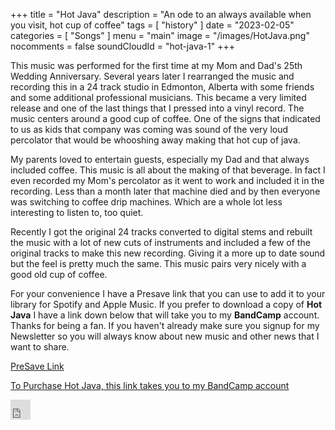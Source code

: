 +++
title = "Hot Java"
description = "An ode to an always available when you visit, hot cup of coffee"
tags = [
    "history"
]
date = "2023-02-05"
categories = [
    "Songs"
]
menu = "main"
image = "/images/HotJava.png"
nocomments = false
soundCloudId = "hot-java-1"
+++

This music was performed for the first time at my Mom and Dad's 25th Wedding Anniversary.  Several years later I rearranged the music and recording this in a 24 track studio in Edmonton, Alberta with some friends and some additional professional musicians.  This became a very limited release and one of the last things that I pressed into a vinyl record.  The music centers around a good cup of coffee. One of the signs that indicated to us as kids that company was coming was sound of the very loud percolator that would be whooshing away making that hot cup of java.

My parents loved to entertain guests, especially my Dad and that always included coffee.  This music is all about the making of that beverage.  In fact I even recorded my Mom's percolator as it went to work and included it in the recording.  Less than a month later that machine died and by then everyone was switching to coffee drip machines.  Which are a whole lot less interesting to listen to, too quiet.

Recently I got the original 24 tracks converted to digital stems and rebuilt the music with a lot of new cuts of instruments and included a few of the original tracks to make this new recording.  Giving it a more up to date sound but the feel is pretty much the same.  This music pairs very nicely with a good old cup of coffee.

For your convenience I have a Presave link that you can use to add it to your library for Spotify and Apple Music.  If you prefer to download a copy of **Hot Java** I have a link down below that will take you to my **BandCamp** account.  Thanks for being a fan.  If you haven't already make sure you signup for my Newsletter so you will always know about new music and other news that I want to share.

[PreSave Link](https://gate.fm/HuGNfTr)

[To Purchase Hot Java, this link takes you to my BandCamp account](https://thedonaldschulzproject.bandcamp.com)

<iframe allowtransparency="true" scrolling="no" frameborder="no" src="https://w.soundcloud.com/icon/?url=http%3A%2F%2Fsoundcloud.com%2Fthunderfoot-430950952&color=orange_white&size=32" style="width: 32px; height: 32px;"></iframe>